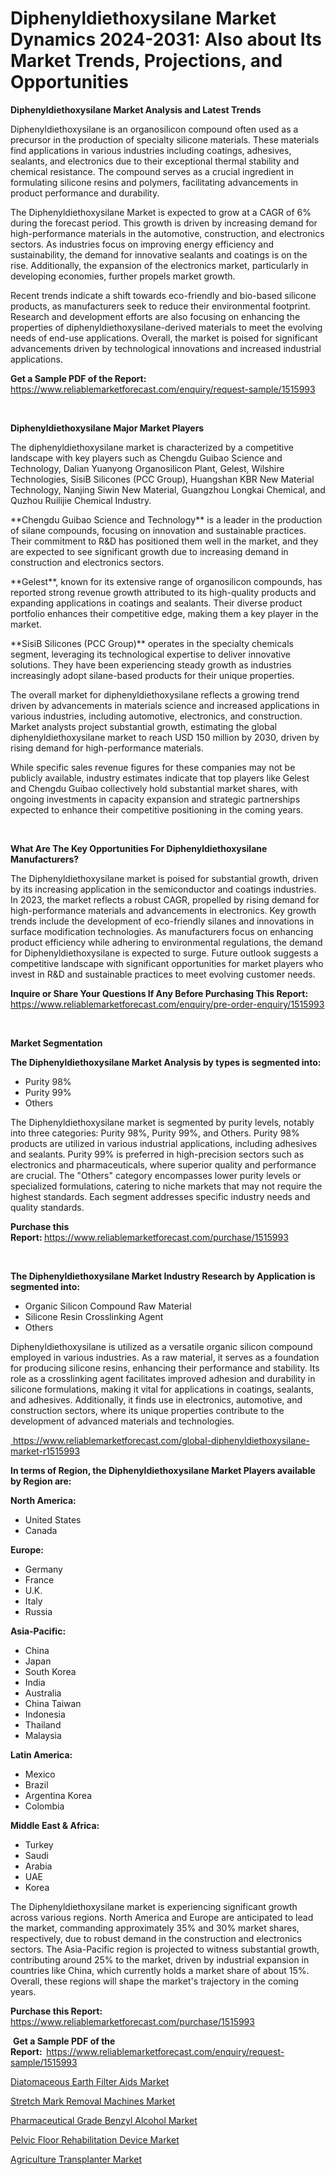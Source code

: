 <p><h1>Diphenyldiethoxysilane Market Dynamics 2024-2031: Also about Its Market Trends, Projections, and Opportunities</h1></p><p><strong>Diphenyldiethoxysilane Market Analysis and Latest Trends</strong></p>
<p><p>Diphenyldiethoxysilane is an organosilicon compound often used as a precursor in the production of specialty silicone materials. These materials find applications in various industries including coatings, adhesives, sealants, and electronics due to their exceptional thermal stability and chemical resistance. The compound serves as a crucial ingredient in formulating silicone resins and polymers, facilitating advancements in product performance and durability.</p><p>The Diphenyldiethoxysilane Market is expected to grow at a CAGR of 6% during the forecast period. This growth is driven by increasing demand for high-performance materials in the automotive, construction, and electronics sectors. As industries focus on improving energy efficiency and sustainability, the demand for innovative sealants and coatings is on the rise. Additionally, the expansion of the electronics market, particularly in developing economies, further propels market growth.</p><p>Recent trends indicate a shift towards eco-friendly and bio-based silicone products, as manufacturers seek to reduce their environmental footprint. Research and development efforts are also focusing on enhancing the properties of diphenyldiethoxysilane-derived materials to meet the evolving needs of end-use applications. Overall, the market is poised for significant advancements driven by technological innovations and increased industrial applications.</p></p>
<p><strong>Get a Sample PDF of the Report:&nbsp;</strong> <a href="https://www.reliablemarketforecast.com/enquiry/request-sample/1515993?utm_campaign=1755&utm_medium=2&utm_source=Github&utm_content=ia&utm_term=27102024&utm_id=diphenyldiethoxysilane">https://www.reliablemarketforecast.com/enquiry/request-sample/1515993</a></p>
<p>&nbsp;</p>
<p><strong>Diphenyldiethoxysilane Major Market Players</strong></p>
<p><p>The diphenyldiethoxysilane market is characterized by a competitive landscape with key players such as Chengdu Guibao Science and Technology, Dalian Yuanyong Organosilicon Plant, Gelest, Wilshire Technologies, SisiB Silicones (PCC Group), Huangshan KBR New Material Technology, Nanjing Siwin New Material, Guangzhou Longkai Chemical, and Quzhou Ruilijie Chemical Industry.</p><p>**Chengdu Guibao Science and Technology** is a leader in the production of silane compounds, focusing on innovation and sustainable practices. Their commitment to R&D has positioned them well in the market, and they are expected to see significant growth due to increasing demand in construction and electronics sectors.</p><p>**Gelest**, known for its extensive range of organosilicon compounds, has reported strong revenue growth attributed to its high-quality products and expanding applications in coatings and sealants. Their diverse product portfolio enhances their competitive edge, making them a key player in the market.</p><p>**SisiB Silicones (PCC Group)** operates in the specialty chemicals segment, leveraging its technological expertise to deliver innovative solutions. They have been experiencing steady growth as industries increasingly adopt silane-based products for their unique properties. </p><p>The overall market for diphenyldiethoxysilane reflects a growing trend driven by advancements in materials science and increased applications in various industries, including automotive, electronics, and construction. Market analysts project substantial growth, estimating the global diphenyldiethoxysilane market to reach USD 150 million by 2030, driven by rising demand for high-performance materials.</p><p>While specific sales revenue figures for these companies may not be publicly available, industry estimates indicate that top players like Gelest and Chengdu Guibao collectively hold substantial market shares, with ongoing investments in capacity expansion and strategic partnerships expected to enhance their competitive positioning in the coming years.</p></p>
<p>&nbsp;</p>
<p><strong>What Are The Key Opportunities For Diphenyldiethoxysilane Manufacturers?</strong></p>
<p><p>The Diphenyldiethoxysilane market is poised for substantial growth, driven by its increasing application in the semiconductor and coatings industries. In 2023, the market reflects a robust CAGR, propelled by rising demand for high-performance materials and advancements in electronics. Key growth trends include the development of eco-friendly silanes and innovations in surface modification technologies. As manufacturers focus on enhancing product efficiency while adhering to environmental regulations, the demand for Diphenyldiethoxysilane is expected to surge. Future outlook suggests a competitive landscape with significant opportunities for market players who invest in R&D and sustainable practices to meet evolving customer needs.</p></p>
<p><strong>Inquire or Share Your Questions If Any Before Purchasing This Report:</strong> <a href="https://www.reliablemarketforecast.com/enquiry/pre-order-enquiry/1515993?utm_campaign=1755&utm_medium=2&utm_source=Github&utm_content=ia&utm_term=27102024&utm_id=diphenyldiethoxysilane">https://www.reliablemarketforecast.com/enquiry/pre-order-enquiry/1515993</a></p>
<p>&nbsp;</p>
<p><strong>Market Segmentation</strong></p>
<p><strong>The Diphenyldiethoxysilane Market Analysis by types is segmented into:</strong></p>
<p><ul><li>Purity 98%</li><li>Purity 99%</li><li>Others</li></ul></p>
<p><p>The Diphenyldiethoxysilane market is segmented by purity levels, notably into three categories: Purity 98%, Purity 99%, and Others. Purity 98% products are utilized in various industrial applications, including adhesives and sealants. Purity 99% is preferred in high-precision sectors such as electronics and pharmaceuticals, where superior quality and performance are crucial. The "Others" category encompasses lower purity levels or specialized formulations, catering to niche markets that may not require the highest standards. Each segment addresses specific industry needs and quality standards.</p></p>
<p><strong>Purchase this Report:&nbsp;</strong><a href="https://www.reliablemarketforecast.com/purchase/1515993?utm_campaign=1755&utm_medium=2&utm_source=Github&utm_content=ia&utm_term=27102024&utm_id=diphenyldiethoxysilane">https://www.reliablemarketforecast.com/purchase/1515993</a></p>
<p>&nbsp;</p>
<p><strong>The Diphenyldiethoxysilane Market Industry Research by Application is segmented into:</strong></p>
<p><ul><li>Organic Silicon Compound Raw Material</li><li>Silicone Resin Crosslinking Agent</li><li>Others</li></ul></p>
<p><p>Diphenyldiethoxysilane is utilized as a versatile organic silicon compound employed in various industries. As a raw material, it serves as a foundation for producing silicone resins, enhancing their performance and stability. Its role as a crosslinking agent facilitates improved adhesion and durability in silicone formulations, making it vital for applications in coatings, sealants, and adhesives. Additionally, it finds use in electronics, automotive, and construction sectors, where its unique properties contribute to the development of advanced materials and technologies.</p></p>
<p><a href="https://www.reliablemarketforecast.com/global-diphenyldiethoxysilane-market-r1515993?utm_campaign=1755&utm_medium=2&utm_source=Github&utm_content=ia&utm_term=27102024&utm_id=diphenyldiethoxysilane">&nbsp;https://www.reliablemarketforecast.com/global-diphenyldiethoxysilane-market-r1515993</a></p>
<p><strong>In terms of Region, the Diphenyldiethoxysilane Market Players available by Region are:</strong></p>
<p>
    <p> <strong> North America: </strong>
        <ul>
            <li>United States</li>
            <li>Canada</li>
        </ul>
        </p> 
    <p> <strong> Europe: </strong>
        <ul>
            <li>Germany</li>
            <li>France</li>
            <li>U.K.</li>
            <li>Italy</li>
            <li>Russia</li>
        </ul>
        </p> 
    <p> <strong> Asia-Pacific: </strong>
        <ul>
            <li>China</li>
            <li>Japan</li>
            <li>South Korea</li>
            <li>India</li>
            <li>Australia</li>
            <li>China Taiwan</li>
            <li>Indonesia</li>
            <li>Thailand</li>
            <li>Malaysia</li>
        </ul>
        </p> 
    <p> <strong> Latin America: </strong>
        <ul>
            <li>Mexico</li>
            <li>Brazil</li>
            <li>Argentina Korea</li>
            <li>Colombia</li>
        </ul>
        </p> 
    <p> <strong> Middle East & Africa: </strong>
        <ul>
            <li>Turkey</li>
            <li>Saudi</li>
            <li>Arabia</li>
            <li>UAE</li>
            <li>Korea</li>
        </ul>
    </p>
    </p>
<p><p>The Diphenyldiethoxysilane market is experiencing significant growth across various regions. North America and Europe are anticipated to lead the market, commanding approximately 35% and 30% market shares, respectively, due to robust demand in the construction and electronics sectors. The Asia-Pacific region is projected to witness substantial growth, contributing around 25% to the market, driven by industrial expansion in countries like China, which currently holds a market share of about 15%. Overall, these regions will shape the market's trajectory in the coming years.</p></p>
<p><strong>Purchase this Report: </strong><a href="https://www.reliablemarketforecast.com/purchase/1515993?utm_campaign=1755&utm_medium=2&utm_source=Github&utm_content=ia&utm_term=27102024&utm_id=diphenyldiethoxysilane">https://www.reliablemarketforecast.com/purchase/1515993</a></p>
<p>&nbsp;<strong>Get a Sample PDF of the Report:&nbsp;&nbsp;</strong><a href="https://www.reliablemarketforecast.com/enquiry/request-sample/1515993?utm_campaign=1755&utm_medium=2&utm_source=Github&utm_content=ia&utm_term=27102024&utm_id=diphenyldiethoxysilane">https://www.reliablemarketforecast.com/enquiry/request-sample/1515993</a></p>
<p><strong></strong></p>
<p><p><a href="https://www.linkedin.com/pulse/key-drivers-diatomaceous-earth-filter-aids-market-trends-o96kc?utm_campaign=1755&utm_medium=2&utm_source=Github&utm_content=ia&utm_term=27102024&utm_id=diphenyldiethoxysilane">Diatomaceous Earth Filter Aids Market</a></p><p><a href="https://www.linkedin.com/pulse/surfing-stretch-mark-removal-machines-wave-riding-market-currents-h3rbe?utm_campaign=1755&utm_medium=2&utm_source=Github&utm_content=ia&utm_term=27102024&utm_id=diphenyldiethoxysilane">Stretch Mark Removal Machines Market</a></p><p><a href="https://www.linkedin.com/pulse/pharmaceutical-grade-benzyl-alcohol-market-global-regional-kxfkf?trk=public_post_embed_feed-article-content&utm_campaign=1755&utm_medium=2&utm_source=Github&utm_content=ia&utm_term=27102024&utm_id=diphenyldiethoxysilane">Pharmaceutical Grade Benzyl Alcohol Market</a></p><p><a href="https://www.linkedin.com/pulse/pelvic-floor-rehabilitation-device-market-trends-detailed-x7exe?trk=public_post_embed_feed-article-content&utm_campaign=1755&utm_medium=2&utm_source=Github&utm_content=ia&utm_term=27102024&utm_id=diphenyldiethoxysilane">Pelvic Floor Rehabilitation Device Market</a></p><p><a href="https://www.linkedin.com/pulse/agriculture-transplanter-market-strategic-insights-product-pevcc?utm_campaign=1755&utm_medium=2&utm_source=Github&utm_content=ia&utm_term=27102024&utm_id=diphenyldiethoxysilane">Agriculture Transplanter Market</a></p></p>